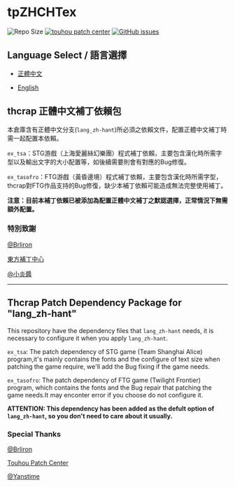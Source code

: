 # tpZHCHTex

![Repo Size](https://img.shields.io/github/repo-size/RetroCyber/tpZHCHTex.svg?label=RepoSize&style=flat-square)
[![touhou patch center](https://img.shields.io/badge/Require-thcrap-yellow.svg?style=flat-square)](http://thpatch.net)
[![GitHub issues](https://img.shields.io/github/issues/RetroCyber/tpZHCHTex.svg?label=Issues&style=flat-square)](https://github.com/RetroCyber/tpZHCHTex/issues)

## Language Select / 語言選擇

- [正體中文](#thcrap-正體中文補丁依賴包)

- [English](#thcrap-patch-dependency-package-for-langzh-hant)

## thcrap 正體中文補丁依賴包

本倉庫含有正體中文分支(```lang_zh-hant```)所必須之依賴文件，配置正體中文補丁時需一起配置本依賴。

```ex_tsa```：STG游戲（上海愛麗絲幻樂團）程式補丁依賴，主要包含漢化時所需字型以及輸出文字的大小配置等，如後續需要則會有對應的Bug修復。 

```ex_tasofro```：FTG游戲（黃昏邊境）程式補丁依賴，主要包含漢化時所需字型，thcrap對FTG作品支持的Bug修復，缺少本補丁依賴可能造成無法完整使用補丁。

**注意：目前本補丁依賴已被添加為配置正體中文補丁之默認選擇，正常情況下無需額外配置。**

### 特別致謝

[@Brliron](https://github.com/brliron)

[東方補丁中心](https://www.thpatch.net)

[@小炎醬](https://github.com/Yanstory)

---

## Thcrap Patch Dependency Package for "lang_zh-hant"

This repository have the dependency files that ```lang_zh-hant``` needs, it is necessary to configure it when you apply ```lang_zh-hant```.

```ex_tsa```: The patch dependency of STG game (Team Shanghai Alice) program,it's mainly contains the fonts and the configure of text size when patching the game require, we'll add the Bug fixing if the game needs.

```ex_tasofro```: The patch dependency of FTG game (Twilight Frontier) program, which contains the fonts and the Bug repair that patching the game needs.It may enconter error if you choose do not configure it.

**ATTENTION: This dependency has been added as the defult option of ```lang_zh-hant```, so you don't need to care about it usually.**

### Special Thanks

[@Brliron](https://github.com/brliron)

[Touhou Patch Center](https://www.thpatch.net)

[@Yanstime](https://github.com/Yanstory)
